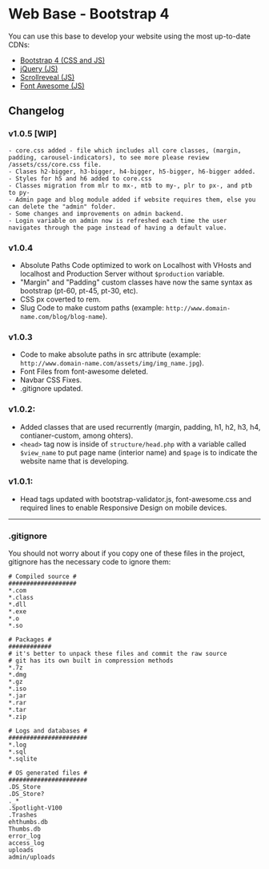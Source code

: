 # Web Base - Bootstrap 4

You can use this base to develop your website using the most up-to-date CDNs:
- [Bootstrap 4 (CSS and JS)](https://getbootstrap.com/)
- [jQuery (JS)](http://jquery.com/)
- [Scrollreveal (JS)](https://scrollrevealjs.org/)
- [Font Awesome (JS)](https://fontawesome.com/)

## Changelog
### v1.0.5 [WIP]
	- core.css added - file which includes all core classes, (margin, padding, carousel-indicators), to see more please review /assets/css/core.css file.
	- Clases h2-bigger, h3-bigger, h4-bigger, h5-bigger, h6-bigger added.
	- Styles for h5 and h6 added to core.css
	- Classes migration from mlr to mx-, mtb to my-, plr to px-, and ptb to py-
	- Admin page and blog module added if website requires them, else you can delete the "admin" folder.
	- Some changes and improvements on admin backend.
	- Login variable on admin now is refreshed each time the user navigates through the page instead of having a default value.
### v1.0.4
- Absolute Paths Code optimized to work on Localhost with VHosts and localhost and Production Server without `$production` variable.
- "Margin" and "Padding" custom classes have now the same syntax as bootstrap (pt-60, pt-45, pt-30, etc).
- CSS px coverted to rem.
- Slug Code to make custom paths (example: `http://www.domain-name.com/blog/blog-name`).

### v1.0.3
- Code to make absolute paths in src attribute (example: `http://www.domain-name.com/assets/img/img_name.jpg`).
- Font Files from font-awesome deleted.
- Navbar CSS Fixes.
- .gitignore updated.

### v1.0.2:
- Added classes that are used recurrently (margin, padding, h1, h2, h3, h4, contianer-custom, among ohters).
- `<head>` tag now is inside of `structure/head.php` with a variable called `$view_name` to put page name (interior name) and `$page` is to indicate the website name that is developing.

### v1.0.1:
- Head tags updated with bootstrap-validator.js, font-awesome.css and required lines to enable Responsive Design on mobile devices.

---

### .gitignore
You should not worry about if you copy one of these files in the project, gitignore has the necessary code to ignore them:

```
# Compiled source #
###################
*.com
*.class
*.dll
*.exe
*.o
*.so

# Packages #
############
# it's better to unpack these files and commit the raw source
# git has its own built in compression methods
*.7z
*.dmg
*.gz
*.iso
*.jar
*.rar
*.tar
*.zip

# Logs and databases #
######################
*.log
*.sql
*.sqlite

# OS generated files #
######################
.DS_Store
.DS_Store?
._*
.Spotlight-V100
.Trashes
ehthumbs.db
Thumbs.db
error_log
access_log
uploads
admin/uploads
```